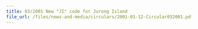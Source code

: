 ```yaml
---
title: 03/2001 New "JI" code for Jurong Island
file_url: /files/news-and-media/circulars/2001-01-12-Circular032001.pdf
---
```

